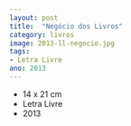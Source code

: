 ```yaml
---
layout: post
title:  "Negócio dos Livros"
category: livros
image: 2013-ll-negocio.jpg
tags:
- Letra Livre
ano: 2013
---
```


- 14 x 21 cm
- Letra Livre
- 2013

